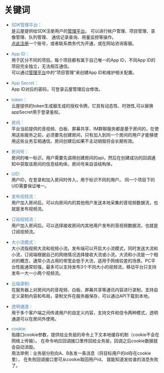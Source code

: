 # 关键词
- <font style="color:#4183c4;">SDK管理平台：</font>  
是云屋提供给SDK注册用户的[管理平台](https://sdk.cloudroom.com/mgr_sdk/)。 可以进行帐户管理、项目管理、录像管理、队列管理、 通信记录查询、用量监控等操作。  
[点此注册](https://sdk.cloudroom.com/mgr_sdk/register.html)一个账号，或者联系商务代为开通，或在网站咨询客服。

- <font style="color:#4183c4;">App ID：</font>  
用于区分不同的项目。每个项目都有属于自己唯一的App ID，不同App ID的项目完全独立，无法相互通信。  
可以通过[管理平台](https://sdk.cloudroom.com/mgr_sdk/)中的“项目管理”来创建App ID和维护相关配置。

- <font id="appSecret" style="color:#4183c4;" >App Secret：</font>  
App ID对应的密码，可登录云屋管理后台修改。

- <font style="color:#4183c4;">token：</font>  
云屋提供的token生成器生成的授权令牌。它具有动态性、时效性,可以替换appSecret用于登录鉴权。

- <font id="room" style="color:#4183c4;" >房间：</font>  
平台当前提供的音视频、白板、屏幕共享、IM群聊服务都是基于房间的，在使用这些服务之前，必须要先创建房间，只有加入到同一个房间的用户才能够使用这些业务互相通信。房间创建后如果不主动销毁将会长期有效。

- <font style="color:#4183c4;">房间号：</font>  
房间的唯一标识，用户需要先调用创建房间的api，然后在创建成功的回调通知中获取该房间的信息结构体。房间号来自该结构体。

- <font id="UID" style="color:#4183c4;" >UID: </font>  
用户ID，在登录和加入房间时传入，用于标识不同的用户。 同一个项目下的UID需要保证唯一。

- <font style="color:#4183c4;">发布视频流：</font>  
用户加入房间后，可以向房间内的其他用户发送本地采集的音视频数据流，也就是发布视频流。

- <font style="color:#4183c4;">订阅视频流：</font>  
用户加入房间后，可以选择接收房间内其他用户发布的音视频数据流，也就是订阅视频流。

- <font id="stream" style="color:#4183c4;">大小流模式：</font>  
大小流指视频大流和视频小流。发布端可以开启大小流模式，同时发送大流和小流，订阅端根据自己的网络情况选择接收大流或小流。大流和小流是一个相对的概念，通常小流占用的带宽会低于大流，适用于网络较差的场景。PC平台性能通常较强，最多可以支持发布3个不同大小的视频流，移动平台只支持发布一大一小两个视频流。

- <font style="color:#4183c4;">云端录制: </font>  
在服务器上对房间内的音视频、白板、屏幕共享等通讯内容进行录制，支持自定义录制内容和布局，录制文件在服务器保存，可以通过API下载到本地。

- <font style="color:#4183c4;" id="transparentPassage">透明通道：</font>  
用于多个客户端之间传递用户的自定义内容，支持文件和信令两种模式，透明通道可以在房间外使用。

- <font style="color:#4183c4;" id="cookie">cookie: </font>  
指接口cookie参数，提供给业务层的命令上下文本地缓存机制（cookie不会在网络上传输）。 在命令响应回调接口里传回给业务层，回调之后cookie数据就会自动消毁。  
用法举例：业务层分别向A、B各发一条消息（将目标用户的id存在cookie里）， 在失败回调接口里可从cookie取回用户id， 就能知道发给谁的消息失败了。